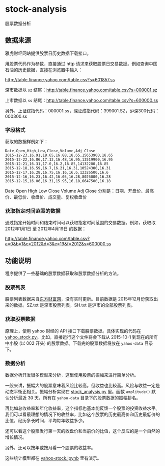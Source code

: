 # stock-analysis

股票数据分析

## 数据来源

雅虎财经网站提供股票日历史数据下载接口。

用股票代码作为参数，直接通过 http 请求来获取股票日交易数据。例如查询中国石油的历史数据，直接在浏览器中输入：

http://table.finance.yahoo.com/table.csv?s=601857.ss

深市数据以 `sz` 结尾：http://table.finance.yahoo.com/table.csv?s=000001.sz

上市数据以 `ss` 结尾：http://table.finance.yahoo.com/table.csv?s=600000.ss

另外，上证综指代码：000001.ss，深证成指代码：399001.SZ，沪深300代码：000300.ss

### 字段格式

获取的数据样例如下：

```
Date,Open,High,Low,Close,Volume,Adj Close
2015-12-23,16.91,18.65,16.88,18.65,15653900,18.65
2015-12-22,16.86,17.13,16.48,16.95,13519900,16.95
2015-12-21,16.31,17.0,16.2,16.85,14132200,16.85
2015-12-18,16.59,16.7,16.21,16.31,10524300,16.31
2015-12-17,16.28,16.75,16.16,16.6,12326500,16.6
2015-12-16,16.23,16.42,16.05,16.28,8026000,16.28
2015-12-15,16.06,16.31,15.95,16.18,6647500,16.18
```

Date Open High Low Close Volume Adj Close 分别是：日期、开盘价、最高价、最低价、收盘价、成交量、复权收盘价

### 获取指定时间范围的数据

通过指定开始时间和结束时间可以获取指定时间范围的交易数据。例如，获取取 2012年1月1日 至 2012年4月19日 的数据：

http://table.finance.yahoo.com/table.csv?a=0&b=1&c=2012&d=3&e=19&f=2012&s=600000.ss

## 功能说明

程序提供了一些基础的股票数据获取和股票数据分析的方法。

### 股票列表

股票列表数据来自[东方财富网](http://quote.eastmoney.com/stocklist.html)，没有实时更新。目前数据是 2015年12月份获取出来的数据。SZ.txt 是深市股票列表，SH.txt 是沪市的全部股票列表。

### 获取股票数据

原理上，使用 yahoo 财经的 API 接口下载股票数据。具体实现的代码在 [yahoo_stock.py](https://github.com/kamidox/stock-analysis/blob/master/yahoo_stock.py)。比如，直接运行这个文件将会下载从 2015-10-1 到现在的所有中小股 (以 002 开头) 的股票数据。下载完的股票数据将放在 `yahoo-data` 目录下。

### 数据分析

数据分析开发很多模型来分析，这里使用股票的振幅来进行简单分析。

一般来讲，振幅大的股票意味着风险比较高，但收益也比较高。风险与收益一定是动态平衡正相关。振幅分析实现在 [stock_analysis.py](https://github.com/kamidox/stock-analysis/blob/master/stock_analysis.py) 里。函数 `amplitude()` 默认分析最近 30 天，所有在 `yahoo-data` 目录下的股票数据的振幅排名。

再比如总收益率和年化收益率，这个指标也基本能反馈一个股票的投资收益水平。我们可以看最理想的情况下的收益率，比如这个股票的历史最高价和历史最低价的比值，经历多长时间，平均每年收益多少。

还可以看这个股票发行第一天的收盘价和当前价的比值，这个反应的是一个自然的增长情况。

另外，还可以按年或按月看一个股票的收益率。

这些统计模型都在 [yahoo-stock.ipynb](https://github.com/kamidox/stock-analysis/blob/master/yahoo-stock.ipynb) 里有演示。
